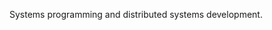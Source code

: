 Systems programming and distributed systems development.
<!--
- 🔭 [@wiscsoftware](https://github.com/wiscsoftware) - Software development, UI/UX design and implementation, cloud-native application development, cloud cost optimizations, AI/ML data-pipelines and AI agents implementation and modernization of legacy applications.
- 🔧 [@intbricks](https://github.com/intbricks) - Tools and services for data integrations for users of all technical levels.
- 🔨 [@anvilci](https://github.com/anvilci) - Low latency, low cost build tools.
- 🔨 [@wiscmath](https://github.com/wiscmath) - Tools and libraries for math, AI and ML.
- 🔭 Building tools and compilers for data, systems integrations and analytics. 
- 🔧 Systems programming, application development to scientific computing. 
- 🔨 Use Zig, Rust and Go.
-->

<!--
## Writings
* [Building and Installing LLVM on Apple Mac M1 and on Linux](./llvm-install.md)
* [LLVM Tool Chain](llvm-tool-chain.md)
* [Writing a Compiler Using LLVM: Cool Language](./compiler.md)
* [Writing a Compiler Using LLVM: Building a BigNum Calculator](https://github.com/rajikak/bignum/blob/main/README.md)
-->


<!--
### Projects
* [Design and Implementation of a REST API for Curricular data in Higher Education](https://github.com/rajikak/curricular-api) 
* [High performance EDI parser written in Zig](https://github.com/rajikak/edi)
* [Writing a Compiler Using LLVM: Building a BigNum Calculator](https://github.com/rajikak/bignum)
* [Collection of system tools written in Rust](https://github.com/rajikak/tool-chain)
* [Parser for parsing REST query parameters](https://github.com/rajikak/query-parser)
* [Collection of Zig examples](https://github.com/rajikak/zig-examples)
* [Collection of C systems programs](https://github.com/rajikak/system)
-->
